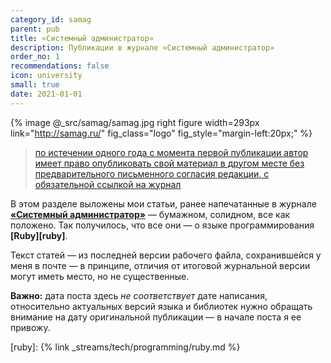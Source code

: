 ```yaml
---
category_id: samag
parent: pub
title: «Системный администратор»
description: Публикации в журнале «Системный администратор»
order_no: 1
recommendations: false
icon: university
small: true
date: 2021-01-01
---
```

{% image @_src/samag/samag.jpg right figure width=293px link="http://samag.ru/" fig_class="logo" fig_style="margin-left:20px;" %}

> [по истечении одного года с момента первой публикации автор имеет право опубликовать свой материал в другом месте без предварительного письменного согласия редакции, с обязательной ссылкой на журнал][rules]

В этом разделе выложены мои статьи, ранее напечатанные в журнале **[«Системный администратор»][samag]** — бумажном, солидном,
все как положено. Так получилось, что все они — о языке программирования **[Ruby][ruby]**.

Текст статей — из последней версии рабочего файла, сохранившейся у меня в поч­те — в принципе, отличия от итоговой
журнальной версии могут иметь место, но не существенные.

**Важно:** дата поста здесь *не соответствует* дате написания, относительно актуальных версий языка и библиотек нужно обращать
внимание на дату оригинальной публикации — в начале поста я ее привожу.

[samag]: http://samag.ru/
[rules]: http://samag.ru/main/part/5
[ruby]: {% link _streams/tech/programming/ruby.md %}
